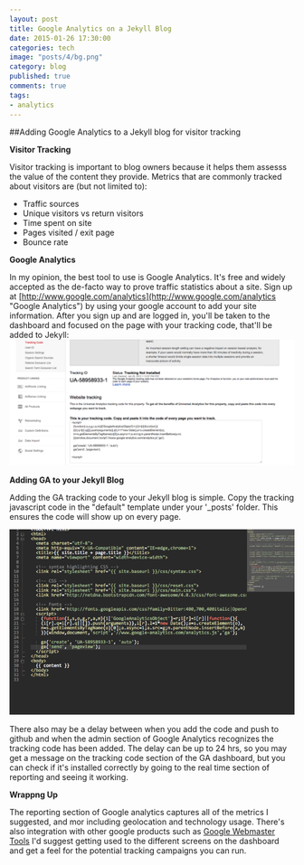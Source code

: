 ```yaml
---
layout: post
title: Google Analytics on a Jekyll Blog
date: 2015-01-26 17:30:00
categories: tech
image: "posts/4/bg.png"
category: blog
published: true
comments: true
tags:
- analytics
---
```


##Adding Google Analytics to a Jekyll blog for visitor tracking


**Visitor Tracking**

Visitor tracking is important to blog owners because it helps them assesss the value of the content they provide.
Metrics that are commonly tracked about visitors are (but not limited to):

* Traffic sources
* Unique visitors vs return visitors
* Time spent on site
* Pages visited / exit page
* Bounce rate


**Google Analytics**

In my opinion, the best tool to use is Google Analytics.
It's free and widely accepted as the de-facto way to prove traffic statistics about a site.
Sign up at [http://www.google.com/analytics](http://www.google.com/analytics "Google Analytics") by using your google account to add your site information.
After you sign up and are logged in, you'll be taken to the dashboard and focused on the page with your tracking code, that'll be added to Jekyll:
![Google Analytics Screenshot](/img/posts/4/1.png "Google Analytics tracking Code")

**Adding GA to your Jekyll Blog**


Adding the GA tracking code to your Jekyll blog is simple.
Copy the tracking javascript code in the "default" template under your '_posts' folder.
This ensures the code will show up on every page.

![Google Analytics Code Screenshot](/img/posts/4/2.png "Google Analytics Tracking Code")

There also may be a delay between when you add the code and push to github and when the admin section of Google Analytics recognizes the tracking code has been added.
The delay can be up to 24 hrs, so you may get a message on the tracking code section of the GA dashboard,
but you can check if it's installed correctly by going to the real time section of reporting and seeing it working.


**Wrappng Up**

The reporting section of Google analytics captures all of the metrics I suggested, and mor including geolocation and technology usage.
There's also integration with other google products such as [Google Webmaster Tools](http://adamhoke.com/tech/2015/01/24/jekyll-sitemap-google-webmaster-tools.html "Adam Hoke: Adding a Sitemap to Your Jekyll Blog")
I'd suggest getting used to the different screens on the dashboard and get a feel for the potential tracking campaigns you can run.
